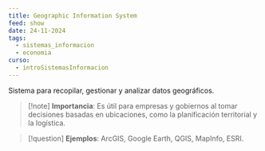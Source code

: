 ```yaml
---
title: Geographic Information System
feed: show
date: 24-11-2024
tags:
  - sistemas_informacion
  - economia
curso:
  - introSistemasInformacion
---
```

Sistema para recopilar, gestionar y analizar datos geográficos.    

>[!note] **Importancia**: 
>Es útil para empresas y gobiernos al tomar decisiones basadas en ubicaciones, como la planificación territorial y la logística. 

>[!question] **Ejemplos**: ArcGIS, Google Earth, QGIS, MapInfo, ESRI.